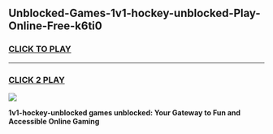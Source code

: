 
## Unblocked-Games-1v1-hockey-unblocked-Play-Online-Free-k6ti0
<h3>
<a href="https://premium76.site?title=1v1-hockey-unblocked&ref=26A">CLICK TO PLAY</a></h3>
<hr>

<h3>
<a href="https://premium76.site?title=1v1-hockey-unblocked&ref=26A">CLICK 2 PLAY</a>
  
</h3>

<a href="https://premium76.site?title=1v1-hockey-unblocked&ref=26A"><img src="https://clearcache.store/games.png"></a>


**1v1-hockey-unblocked games unblocked: Your Gateway to Fun and Accessible Online Gaming**
